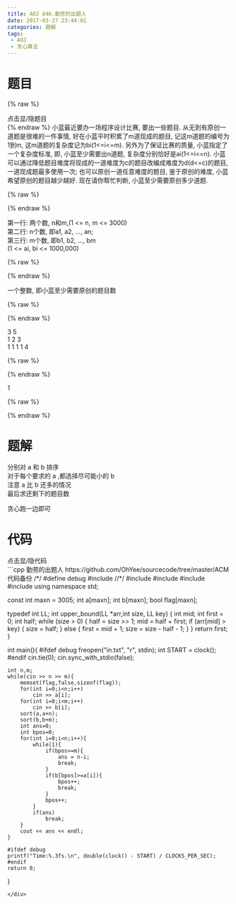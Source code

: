 ```yaml
---
title: AOJ 846.勤劳的出题人
date: 2017-03-27 23:44:01
categories: 题解
tags:
 - AOJ
 - 贪心算法
---
```


# 题目
{% raw %}
<div><div class="fold_hider"><div class="close hider_title">点击显/隐题目</div></div><div class="fold">
    <div class="oj">   
        <div class="part" title="Description">
{% endraw %}
小蓝最近要办一场程序设计比赛, 要出一些题目.  
从无到有原创一道题是很难的一件事情, 好在小蓝平时积累了m道现成的题目, 记这m道题的编号为1到m, 这m道题的复杂度记为bi(1<=i<=m).  
另外为了保证比赛的质量, 小蓝指定了一个复杂度标准, 即, 小蓝至少需要出n道题, 复杂度分别恰好是ai(1<=i<=n).  
小蓝可以通过降低题目难度将现成的一道难度为c的题目改编成难度为d(d<=c)的题目, 一道现成题最多使用一次; 也可以原创一道任意难度的题目, 鉴于原创的难度, 小蓝希望原创的题目越少越好.  
现在请你帮忙判断, 小蓝至少需要原创多少道题.  
  
  

{% raw %}
        </div>
        <div class="part" title="Input">
{% endraw %}
  
第一行: 两个数, n和m,(1 <= n, m <= 3000)  
第二行: n个数, 即a1, a2, ..., an;  
第三行: m个数, 即b1, b2, ..., bm  
(1 <= ai, bi <= 1000,000)  
  
  

{% raw %}
        </div>
        <div class="part" title="Output">
{% endraw %}
  
一个整数, 即小蓝至少需要原创的题目数  
  
  

{% raw %}
        </div>
        <div class="samp">
            <div class="clear"></div>
            <div class="input part" title="Sample Input">
{% endraw %}
  
3 5  
1 2 3  
1 1 1 1 4  
  
  

{% raw %}
            </div>
            <div class="output part" title="Sample Output">
{% endraw %}
  
1  
  

{% raw %}
            </div>
            <div class="clear"></div>
        </div>
    </div>
</div></div>
{% endraw %}

<!--more-->
# 题解

分别对 a 和 b 排序  
对于每个要求的 a ,都选择尽可能小的 b   
注意 a 比 b 还多的情况  
最后求还剩下的题目数  

贪心跑一边即可  

# 代码
<div><div class="fold_hider"><div class="close hider_title">点击显/隐代码</div></div><div class="fold">```cpp 勤劳的出题人 https://github.com/OhYee/sourcecode/tree/master/ACM 代码备份
/*/
#define debug
#include <ctime>
//*/
#include <cstdio>
#include <iostream>
#include <cstring>
#include <algorithm>
using namespace std;

const int maxn = 3005;
int a[maxn];
int b[maxn];
bool flag[maxn];

typedef int LL;
int upper_bound(LL *arr,int size, LL key) {
    int mid;
    int first = 0;
    int half;
    while (size > 0) {
        half = size >> 1;
        mid = half + first;
        if (arr[mid] > key) {
            size = half;
        } else {
            first = mid + 1;
            size = size - half - 1;
        }
    }
    return first;
}

int main(){
    #ifdef debug
    freopen("in.txt", "r", stdin);
    int START = clock();
    #endif
    cin.tie(0);
    cin.sync_with_stdio(false);

    int n,m;
    while(cin >> n >> m){
        memset(flag,false,sizeof(flag));
        for(int i=0;i<n;i++)
            cin >> a[i];
        for(int i=0;i<m;i++)
            cin >> b[i];
        sort(a,a+n);
        sort(b,b+m);
        int ans=0;
        int bpos=0;
        for(int i=0;i<n;i++){
            while(1){
                if(bpos>=m){
                    ans = n-i;
                    break;
                }
                if(b[bpos]>=a[i]){
                    bpos++;
                    break;
                }
                bpos++;
            }
            if(ans)
                break;
        }
        cout << ans << endl;
    }

    #ifdef debug
    printf("Time:%.3fs.\n", double(clock() - START) / CLOCKS_PER_SEC);
    #endif
    return 0;
}

```
</div>